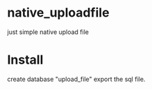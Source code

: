 # native_uploadfile
just simple native upload file

#  Install
create database "upload_file"
export the sql file.
